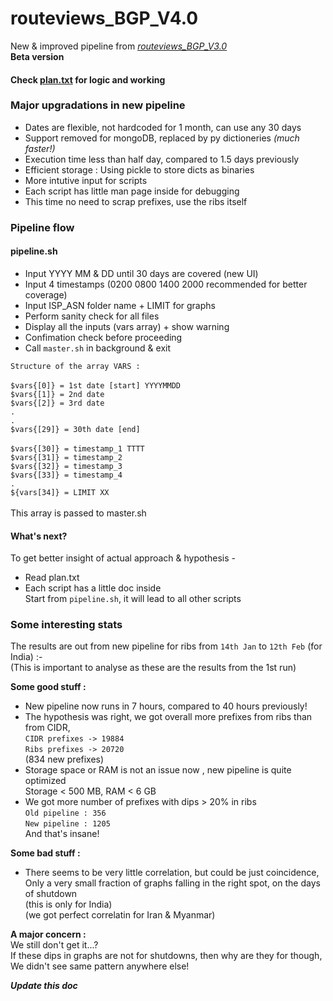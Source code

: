 # routeviews_BGP_V4.0

New & improved pipeline from  _[routeviews_BGP_V3.0](https://github.com/ritik-malik/routeviews_BGP_V3.0/)_ <br>
**Beta version** <br>

#### Check [plan.txt](plan.txt) for logic and working


### Major upgradations in new pipeline
* Dates are flexible, not hardcoded for 1 month, can use any 30 days
* Support removed for mongoDB, replaced by py dictioneries _\(much faster!)_
* Execution time less than half day, compared to 1.5 days previously
* Efficient storage : Using pickle to store dicts as binaries
* More intutive input for scripts
* Each script has little man page inside for debugging
* This time no need to scrap prefixes, use the ribs itself

### Pipeline flow

#### pipeline.sh
* Input YYYY MM & DD until 30 days are covered (new UI)
* Input 4 timestamps (0200 0800 1400 2000 recommended for better coverage)
* Input ISP_ASN folder name + LIMIT for graphs
* Perform sanity check for all files
* Display all the inputs (vars array) + show warning
* Confimation check before proceeding
* Call `master.sh` in background & exit

`Structure of the array VARS :` <br>
 <br>
`$vars{[0]} = 1st date [start] YYYYMMDD` <br>
`$vars{[1]} = 2nd date` <br>
`$vars{[2]} = 3rd date` <br>
`.` <br>
`.` <br>
`$vars{[29]} = 30th date [end]` <br>
 <br>
`$vars{[30]} = timestamp_1 TTTT` <br>
`$vars{[31]} = timestamp_2`  <br>
`$vars{[32]} = timestamp_3`  <br>
`$vars{[33]} = timestamp_4`  <br>
 `.`<br>
`${vars[34]} = LIMIT XX` <br>
 <br>
This array is passed to master.sh <br>


#### What's next?
To get better insight of actual approach & hypothesis -
* Read plan.txt
* Each script has a little doc inside <br>
Start from `pipeline.sh`, it will lead to all other scripts

### Some interesting stats
The results are out from new pipeline for ribs from `14th Jan` to `12th Feb` \(for India) :- <br>
\(This is important to analyse as these are the results from the 1st run) <br>

**Some good stuff :**
* New pipeline now runs in 7 hours, compared to 40 hours previously!
* The hypothesis was right, we got overall more prefixes from ribs than from CIDR,<br>
`CIDR prefixes -> 19884` <br>
`Ribs prefixes -> 20720` <br>
(834 new prefixes)
* Storage space or RAM is not an issue now , new pipeline is quite optimized <br>
Storage < 500 MB, RAM < 6 GB
* We got more number of prefixes with dips > 20% in ribs <br>
`Old pipeline : 356` <br>
`New pipeline : 1205` <br>
And that's insane! <br>

**Some bad stuff :**
* There seems to be very little correlation, but could be just coincidence, <br>
Only a very small fraction of graphs falling in the right spot, on the days of shutdown <br>
\(this is only for India) <br>
\(we got perfect correlatin for Iran & Myanmar) <br>

**A major concern :** <br>
We still don't get it...?<br>
If these dips in graphs are not for shutdowns, then why are they for though, <br>
We didn't see same pattern anywhere else! <br>

_**Update this doc**_













